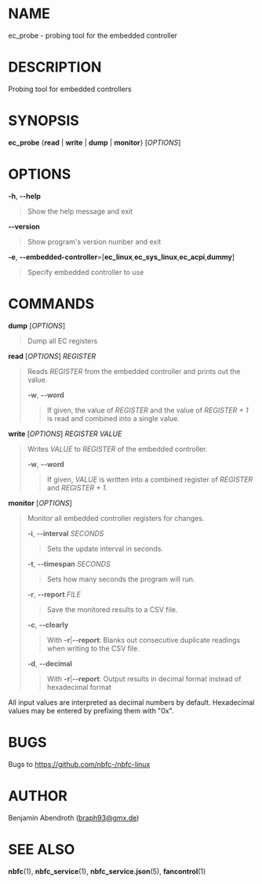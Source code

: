 # NAME

ec_probe - probing tool for the embedded controller

# DESCRIPTION

Probing tool for embedded controllers

# SYNOPSIS

**ec_probe** {**read** \| **write** \| **dump** \| **monitor**}
\[*OPTIONS*\]

# OPTIONS

**-h**, **\--help**

> Show the help message and exit

**\--version**

> Show program\'s version number and exit

**-e**,
**\--embedded-controller**=\[**ec_linux**,**ec_sys_linux**,**ec_acpi**,**dummy**\]

> Specify embedded controller to use

# COMMANDS

**dump** \[*OPTIONS*\]

> Dump all EC registers

**read** \[*OPTIONS*\] *REGISTER*

> Reads *REGISTER* from the embedded controller and prints out the
> value.
>
> **-w**, **\--word**
>
> > If given, the value of *REGISTER* and the value of *REGISTER + 1* is
> > read and combined into a single value.

**write** \[*OPTIONS*\] *REGISTER* *VALUE*

> Writes *VALUE* to *REGISTER* of the embedded controller.
>
> **-w**, **\--word**
>
> > If given, *VALUE* is written into a combined register of *REGISTER*
> > and *REGISTER + 1*.

**monitor** \[*OPTIONS*\]

> Monitor all embedded controller registers for changes.
>
> **-i**, **\--interval** *SECONDS*
>
> > Sets the update interval in seconds.
>
> **-t**, **\--timespan** *SECONDS*
>
> > Sets how many seconds the program will run.
>
> **-r**, **\--report** *FILE*
>
> > Save the monitored results to a CSV file.
>
> **-c**, **\--clearly**
>
> > With **-r**\|**\--report**: Blanks out consecutive duplicate
> > readings when writing to the CSV file.
>
> **-d**, **\--decimal**
>
> > With **-r**\|**\--report**: Output results in decimal format instead
> > of hexadecimal format

All input values are interpreted as decimal numbers by default.
Hexadecimal values may be entered by prefixing them with \"0x\".

# BUGS

Bugs to https://github.com/nbfc-/nbfc-linux

# AUTHOR

Benjamin Abendroth (braph93@gmx.de)

# SEE ALSO

**nbfc**(1), **nbfc_service**(1), **nbfc_service.json**(5),
**fancontrol**(1)
